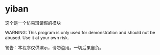 # yiban
这个是一个仿易班请假的模块 

WARNING: This program is only used for demonstration and should not be abused. Use it at your own risk. 

警告：本程序仅供演示，请勿滥用。一切后果自负。
